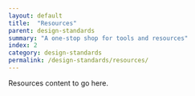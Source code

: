 ```yaml
---
layout: default
title:  "Resources"
parent: design-standards
summary: "A one-stop shop for tools and resources"
index: 2
category: design-standards
permalink: /design-standards/resources/
---
```


Resources content to go here. 
